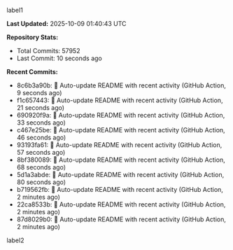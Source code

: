
label1 
<!-- ACTIVITY_START -->
**Last Updated:** 2025-10-09 01:40:43 UTC

**Repository Stats:**
- Total Commits: 57952
- Last Commit: 10 seconds ago

**Recent Commits:**
- 8c6b3a90b: 🤖 Auto-update README with recent activity (GitHub Action, 9 seconds ago)
- f1c657443: 🤖 Auto-update README with recent activity (GitHub Action, 21 seconds ago)
- 690920f9a: 🤖 Auto-update README with recent activity (GitHub Action, 33 seconds ago)
- c467e25be: 🤖 Auto-update README with recent activity (GitHub Action, 46 seconds ago)
- 93193fa61: 🤖 Auto-update README with recent activity (GitHub Action, 57 seconds ago)
- 8bf380089: 🤖 Auto-update README with recent activity (GitHub Action, 68 seconds ago)
- 5d1a3abde: 🤖 Auto-update README with recent activity (GitHub Action, 80 seconds ago)
- b719562fb: 🤖 Auto-update README with recent activity (GitHub Action, 2 minutes ago)
- 22ca8533b: 🤖 Auto-update README with recent activity (GitHub Action, 2 minutes ago)
- 87d8029b0: 🤖 Auto-update README with recent activity (GitHub Action, 2 minutes ago)
<!-- ACTIVITY_END -->

label2
